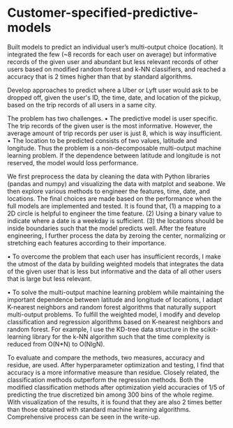 # Customer-specified-predictive-models

Built models to predict an individual user’s multi-output choice (location). It integrated the few (~8 records for each user on average) but informative records of the given user and abundant but less relevant records of other users based on modified random forest and k-NN classifiers, and reached a accuracy that is 2 times higher than that by standard algorithms. 

Develop approaches to predict where a Uber or Lyft user would ask to be dropped off, given the user's ID, the time, date, and location of the pickup, based on the trip records of all users in a same city. 

The problem has two challenges. 
•	The predictive model is user specific. The trip records of the given user is the most informative. However, the average amount of trip records per user is just 8, which is way insufficient.  
•	The location to be predicted consists of two values, latitude and longitude. Thus the problem is a non-decomposable multi-output machine learning problem.  If the dependence between latitude and longitude is not reserved, the model would loss performance. 

We first preprocess the data by cleaning the data with Python libraries (pandas and numpy) and visualizing the data with matplot and seabone. We then explore various methods to engineer the features, time, date, and locations.  The final choices are made based on the performance when the full models are implemented and tested. It is found that, (1) a mapping to a 2D circle is helpful to engineer the time feature. (2) Using a binary value to indicate where a date is a weekday is sufficient. (3) the locations should be inside boundaries such that the model predicts well. After the feature engineering, I further process the data by zeroing the center, normalizing or stretching each features according to their importance.

•	To overcome the problem that each user has insufficient records, I make the utmost of the data by building weighted models that integrates the data of the given user that is less but informative and the data of all other users that is large but less relevant. 

•	To solve the multi-output machine learning problem while maintaining the important dependence between latitude and longitude of locations, I adapt K-nearest neighbors and random forest algorithms that naturally support multi-output problems. 
To fulfill the weighted model, I modify and develop classification and regression algorithms based on K-nearest neighbors and random forest. For example, I use the KD-tree data structure in the scikit-learning library for the k-NN algorithm such that the time complexity is reduced from O(N*N) to O(NlgN). 

To evaluate and compare the methods, two measures, accuracy and residue, are used. After hyperparameter optimization and testing, I find that accuracy is a more informative measure than residue. Closely related, the classification methods outperform the regression methods. Both the modified classification methods after optimization yield accuracies of 1/5 of predicting the true discretized bin among 300 bins of the whole regime. With visualization of the results, it is found that they are also 2 times better than those obtained with standard machine learning algorithms. Comprehensive process can be seen in the write-up.

